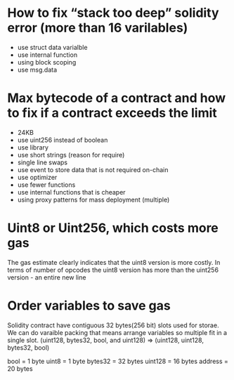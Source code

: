 # How to fix “stack too deep” solidity error (more than 16 varilables)

- use struct data varialble
- use internal function
- using block scoping
- use msg.data

# Max bytecode of a contract and how to fix if a contract exceeds the limit

- 24KB
- use uint256 instead of boolean
- use library
- use short strings (reason for require)
- single line swaps
- use event to store data that is not required on-chain
- use optimizer
- use fewer functions
- use internal functions that is cheaper
- using proxy patterns for mass deployment (multiple)

# Uint8 or Uint256, which costs more gas

The gas estimate clearly indicates that the uint8 version is more costly. In terms of number of opcodes the uint8 version has more than the uint256 version - an entire new line

# Order variables to save gas

Solidity contract have contiguous 32 bytes(256 bit) slots used for storae.
We can do varaible packing that means arrange variables so multiple fit in a single slot.
(uint128, bytes32, bool, and uint128) => (uint128, uint128, bytes32, bool)

bool = 1 byte
uint8 = 1 byte
bytes32 = 32 bytes
uint128 = 16 bytes
address = 20 bytes
